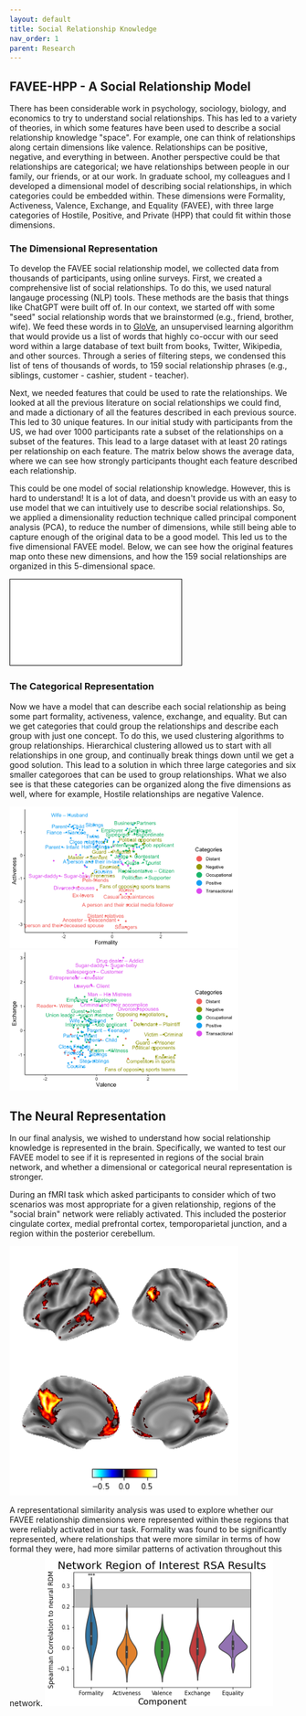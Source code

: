 ```yaml
---
layout: default
title: Social Relationship Knowledge
nav_order: 1
parent: Research
---
```



## FAVEE-HPP - A Social Relationship Model
There has been considerable work in psychology, sociology, biology, and economics to try to understand social relationships. This has led to a variety of theories, in which some features have been used to describe a social relationship knowledge "space". For example, one can think of relationships along certain dimensions like valence. Relationships can be positive, negative, and everything in between. Another perspective could be that relationships are categorical; we have relationships between people in our family, our friends, or at our work. In graduate school, my colleagues and I developed a dimensional model of describing social relationships, in which categories could be embedded within. These dimensions were Formality, Activeness, Valence, Exchange, and Equality (FAVEE), with three large categories of Hostile, Positive, and Private (HPP) that could fit within those dimensions. 

### The Dimensional Representation
To develop the FAVEE social relationship model, we collected data from thousands of participants, using online surveys. First, we created a comprehensive list of social relationships. To do this, we used natural langauge processing (NLP) tools. These methods are the basis that things like ChatGPT were built off of. In our context, we started off with some "seed" social relationship words that we brainstormed (e.g., friend, brother, wife). We feed these words in to [GloVe](https://nlp.stanford.edu/projects/glove/), an unsupervised learning algorithm that would provide us a list of words that highly co-occur with our seed word within a large database of text built from books, Twitter, Wikipedia, and other sources. Through a series of filtering steps, we condensed this list of tens of thousands of words, to 159 social relationship phrases (e.g., siblings, customer - cashier, student - teacher).

Next, we needed features that could be used to rate the relationships. We looked at all the previous literature on social relationships we could find, and made a dictionary of all the features described in each previous source. This led to 30 unique features. In our initial study with participants from the US, we had over 1000 participants rate a subset of the relationships on a subset of the features. This lead to a large dataset with at least 20 ratings per relationship on each feature. The matrix below shows the average data, where we can see how strongly participants thought each feature described each relationship. 


This could be one model of social relationship knowledge. However, this is hard to understand! It is a lot of data, and doesn't provide us with an easy to use model that we can intuitively use to describe social relationships. So, we applied a dimensionality reduction technique called principal component analysis (PCA), to reduce the number of dimensions, while still being able to capture enough of the original data to be a good model. This led us to the five dimensional FAVEE model. Below, we can see how the original features map onto these new dimensions, and how the 159 social relationships are organized in this 5-dimensional space. 

<iframe src="/assets/images/rel_score_plot.html" style="border:1px solid black;">  </iframe>

### The Categorical Representation

Now we have a model that can describe each social relationship as being some part formality, activeness, valence, exchange, and equality. But can we get categories that could group the relationships and describe each group with just one concept. To do this, we used clustering algorithms to group relationships. Hierarchical clustering allowed us to start with all relationships in one group, and continually break things down until we get a good solution. This lead to a solution in which three large categories and six smaller categoroes that can be used to group relationships. What we also see is that these categories can be organized along the five dimensions as well, where for example, Hostile relationships are negative Valence.

<img src="/assets/images/pca_5pc_12_scatter_kmeans.png" alt="drawing" width="400"/><img src="/assets/images/pca_5pc_34_scatter_kmeans.png" alt="drawing" width="400"/>



## The Neural Representation

In our final analysis, we wished to understand how social relationship knowledge is represented in the brain. Specifically, we wanted to test our FAVEE model to see if it is represented in regions of the social brain network, and whether a dimensional or categorical neural representation is stronger. 

During an fMRI task which asked participants to consider which of two scenarios was most appropriate for a given relationship, regions of the "social brain" network were reliably activated. This included the posterior cingulate cortex, medial prefrontal cortex, temporoparietal junction, and a region within the posterior cerebellum.

<img src="/assets/images/relb_map_sm_thr_surf.png" alt="drawing" width="400"/>

A representational similarity analysis was used to explore whether our FAVEE relationship dimensions were represented within these regions that were reliably activated in our task. Formality was found to be significantly represented, where relationships that were more similar in terms of how formal they were, had more similar patterns of activation throughout this network.
<img src="/assets/images/roi_subject-level_violinplot.png" alt="drawing" width="400"/>
